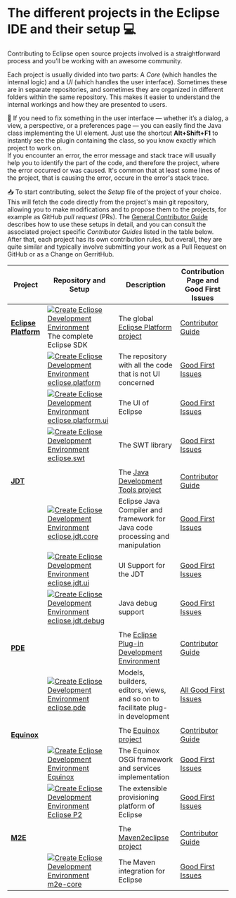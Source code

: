 # The different projects in the Eclipse IDE and their setup :computer:

Contributing to Eclipse open source projects involved is a straightforward process and you’ll be working with an awesome community.

Each project is usually divided into two parts: A _Core_ (which handles the internal logic) and a _UI_ (which handles the user interface).
Sometimes these are in separate repositories, and sometimes they are organized in different folders within the same repository.
This makes it easier to understand the internal workings and how they are presented to users.

🎯 If you need to fix something in the user interface — whether it’s a dialog, a view, a perspective, or a preferences page — you can easily find the Java class implementing the UI element.
Just use the shortcut **Alt+Shift+F1** to instantly see the plugin containing the class, so you know exactly which project to work on.
<br>
If you encounter an error, the error message and stack trace will usually help you to identify the part of the code, and therefore the project, where the error occurred or was caused.
It's common that at least some lines of the project, that is causing the error, occure in the error's stack trace.

📥 To start contributing, select the _Setup_ file of the project of your choice.
This will fetch the code directly from the project's main git repository, allowing you to make modifications and to propose them to the projects, for example as GitHub _pull request_ (PRs).
The [General Contributor Guide](CONTRIBUTING.md) describes how to use these setups in detail, and you can consult the associated project specific _Contributor Guides_ listed in the table below.
After that, each project has its own contribution rules, but overall, they are quite similar and typically involve submitting your work as a Pull Request on GitHub or as a Change on GerritHub.

| Project | Repository and Setup | Description | Contribution Page and Good First Issues | 
|---------|------------|-------------|-------------------|
| **[Eclipse Platform](https://github.com/eclipse-platform)** | [![Create Eclipse Development Environment](https://img.shields.io/badge/Setup-orange?style=flat-square)](https://www.eclipse.org/setups/installer/?url=https://raw.githubusercontent.com/eclipse-platform/eclipse.platform.releng.aggregator/master/oomph/PlatformSDKConfiguration.setup&show=true "Drag this link on the banner of the Eclipse Installer") The complete Eclipse SDK | The global [Eclipse Platform project](https://projects.eclipse.org/projects/eclipse.platform) | [Contributor Guide](https://github.com/eclipse-platform/.github/blob/main/CONTRIBUTING.md) |
| | [![Create Eclipse Development Environment](https://img.shields.io/badge/Setup-orange?style=flat-square)](https://www.eclipse.org/setups/installer/?url=https://raw.githubusercontent.com/eclipse-platform/eclipse.platform/master/releng/org.eclipse.platform.setup/PlatformConfiguration.setup&show=true "Drag this link on the banner of the Eclipse Installer") [eclipse.platform](https://github.com/eclipse-platform/eclipse.platform) | The repository with all the code that is not UI concerned | [Good First Issues](https://github.com/eclipse-platform/eclipse.platform/issues?q=is%3Aissue+is%3Aopen+label%3A%22good+first+issue%22) |
| | [![Create Eclipse Development Environment](https://img.shields.io/badge/Setup-orange?style=flat-square)](https://www.eclipse.org/setups/installer/?url=https://raw.githubusercontent.com/eclipse-platform/eclipse.platform.ui/master/releng/org.eclipse.ui.releng/platformUIConfiguration.setup&show=true "Drag this link on the banner of the Eclipse Installer") [eclipse.platform.ui](https://github.com/eclipse-platform/eclipse.platform.ui) | The UI of Eclipse | [Good First Issues](https://github.com/eclipse-platform/eclipse.platform.ui/labels/good%20first%20issue) |
| | [![Create Eclipse Development Environment](https://img.shields.io/badge/Setup-orange?style=flat-square)](https://www.eclipse.org/setups/installer/?url=https://raw.githubusercontent.com/eclipse-platform/eclipse.platform.swt/master/bundles/org.eclipse.swt.tools/Oomph/PlatformSWTConfiguration.setup&show=true "Drag this link on the banner of the Eclipse Installer") [eclipse.swt](https://github.com/eclipse-platform/eclipse.platform.swt) | The SWT library | [Good First Issues](https://github.com/eclipse-platform/eclipse.platform.swt/labels/good%20first%20issue) |
| | | |
| **[JDT](https://github.com/eclipse-jdt/)** | | The [Java Development Tools project](https://projects.eclipse.org/projects/eclipse.jdt) | [Contributor Guide](https://github.com/eclipse-jdt/.github/blob/main/CONTRIBUTING.md) | 
| | [![Create Eclipse Development Environment](https://img.shields.io/badge/Setup-orange?style=flat-square)](https://www.eclipse.org/setups/installer/?url=https://raw.githubusercontent.com/eclipse-jdt/eclipse.jdt.core/master/org.eclipse.jdt.core.setup/JdtCoreConfiguration.setup&show=true "Drag this link on the banner of the Eclipse Installer") [eclipse.jdt.core](https://github.com/eclipse-jdt/eclipse.jdt.core) | Eclipse Java Compiler and framework for Java code processing and manipulation | [Good First Issues](https://github.com/eclipse-jdt/eclipse.jdt.core/labels/good%20first%20issue) |
| | [![Create Eclipse Development Environment](https://img.shields.io/badge/Setup-orange?style=flat-square)](https://www.eclipse.org/setups/installer/?url=https://raw.githubusercontent.com/eclipse-jdt/eclipse.jdt.ui/master/org.eclipse.jdt.ui.setup/JdtUIConfiguration.setup&show=true "Drag this link on the banner of the Eclipse Installer") [eclipse.jdt.ui](https://github.com/eclipse-jdt/eclipse.jdt.ui) | UI Support for the JDT | [Good First Issues](https://github.com/eclipse-jdt/eclipse.jdt.ui/labels/good%20first%20issue) |
| | [![Create Eclipse Development Environment](https://img.shields.io/badge/Setup-orange?style=flat-square)](https://www.eclipse.org/setups/installer/?url=https://raw.githubusercontent.com/eclipse-jdt/eclipse.jdt.debug/master/org.eclipse.jdt.debug.setup/JdtDebugConfiguration.setup&show=true "Drag this link on the banner of the Eclipse Installer") [eclipse.jdt.debug](https://github.com/eclipse-jdt/eclipse.jdt.debug) | Java debug support | [Good First Issues](https://github.com/eclipse-jdt/eclipse.jdt.debug/labels/good%20first%20issue) |
| | | |
| **[PDE](https://github.com/eclipse-pde)** | | The [Eclipse Plug-in Development Environment](https://projects.eclipse.org/projects/eclipse.pde) | [Contributor Guide](https://github.com/eclipse-pde/.github/blob/main/CONTRIBUTING.md) | 
| | [![Create Eclipse Development Environment](https://img.shields.io/badge/Setup-orange?style=flat-square)](https://www.eclipse.org/setups/installer/?url=https://raw.githubusercontent.com/eclipse-pde/eclipse.pde/master/releng/org.eclipse.pde.setup/PDEConfiguration.setup&show=true "Drag this link on the banner of the Eclipse Installer") [eclipse.pde](https://github.com/eclipse-pde/eclipse.pde) | Models, builders, editors, views, and so on to facilitate plug-in development | [All Good First Issues](https://github.com/issues?q=is%3Aopen+is%3Aissue+user%3Aeclipse-pde+archived%3Afalse++label%3A%22good+first+issue%22+) |
| | | |
| **[Equinox](https://github.com/eclipse-equinox/)** | | The [Equinox project](https://projects.eclipse.org/projects/eclipse.equinox) | [Contributor Guide](https://github.com/eclipse-equinox/.github/blob/main/CONTRIBUTING.md) | 
| | [![Create Eclipse Development Environment](https://img.shields.io/badge/Setup-orange?style=flat-square)](https://www.eclipse.org/setups/installer/?url=https://raw.githubusercontent.com/eclipse-equinox/equinox/master/releng/org.eclipse.equinox.releng/EquinoxConfiguration.setup&show=true "Drag this link on the banner of the Eclipse Installer") [Equinox](https://github.com/eclipse-equinox/equinox) | The Equinox OSGi framework and services implementation| [Good First Issues](https://github.com/eclipse-equinox/equinox/labels/good%20first%20issue) |
| | [![Create Eclipse Development Environment](https://img.shields.io/badge/Setup-orange?style=flat-square)](https://www.eclipse.org/setups/installer/?url=https://raw.githubusercontent.com/eclipse-equinox/p2/master/releng/org.eclipse.equinox.p2.setup/EquinoxP2Configuration.setup&show=true "Drag this link on the banner of the Eclipse Installer") [Eclipse P2](https://github.com/eclipse-equinox/p2) | The extensible provisioning platform of Eclipse | [Good First Issues](https://github.com/eclipse-equinox/p2/labels/good%20first%20issue) |
| | | |
| **[M2E](https://github.com/eclipse-m2e/)** | | The [Maven2eclipse project](https://projects.eclipse.org/projects/technology.m2e) | [Contributor Guide](https://github.com/eclipse-m2e/m2e-core/blob/master/CONTRIBUTING.md) | 
| | [![Create Eclipse Development Environment](https://img.shields.io/badge/Setup-orange?style=flat-square)](https://www.eclipse.org/setups/installer/?url=https://raw.githubusercontent.com/eclipse-m2e/m2e-core/master/setup/m2eDevelopmentEnvironmentConfiguration.setup&show=true "Drag this link on the banner of the Eclipse Installer") [m2e-core](https://github.com/eclipse-m2e/m2e-core) | The Maven integration for Eclipse| [Good First Issues](https://github.com/eclipse-m2e/m2e-core/labels/good%20first%20issue) |
